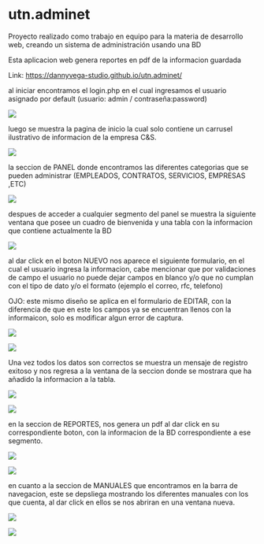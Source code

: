 # utn.adminet
Proyecto realizado como trabajo en equipo para la materia de desarrollo web, creando un sistema de administración usando una BD

Esta aplicacion web genera reportes en pdf de la informacion guardada

Link: https://dannyvega-studio.github.io/utn.adminet/

al iniciar encontramos el login.php en el cual ingresamos el usuario asignado por default (usuario: admin / contraseña:password)

![](screenshot/01-login.png)

luego se muestra la pagina de inicio la cual solo contiene un carrusel ilustrativo de informacion de la empresa C&S.

![](screenshot/02-inicio.png)

la seccion de PANEL donde encontramos las diferentes categorias que se pueden administrar (EMPLEADOS, CONTRATOS, SERVICIOS, EMPRESAS ,ETC)

![](screenshot/03-panel.png)

despues de acceder a cualquier segmento del panel se muestra la siguiente ventana que posee un cuadro de bienvenida y una tabla con la informacion que contiene actualmente la BD

![](screenshot/04-panel-ventanas.png)

al dar click en el boton NUEVO nos aparece el siguiente formulario, en el cual el usuario ingresa la informacion, cabe mencionar que por validaciones de campo el usuario no puede dejar campos en blanco y/o que no cumplan con el tipo de dato y/o el formato (ejemplo el correo, rfc, telefono)

OJO: este mismo diseño se aplica en el formulario de EDITAR, con la diferencia de que en este los campos ya se encuentran llenos con la informaicon, solo es modificar algun error de captura.

![](screenshot/05-registro.png)

![](screenshot/06-validaciones.png)

Una vez todos los datos son correctos se muestra un mensaje de registro exitoso y nos regresa a la ventana de la seccion donde se mostrara que ha añadido la informacion a la tabla.

![](screenshot/07-validacion-ok.png)

![](screenshot/08-formulario.png)

en la seccion de REPORTES, nos genera un pdf al dar click en su correspondiente boton, con la informacion de la BD correspondiente a ese segmento.

![](screenshot/09-reportes.png)

![](screenshot/10-descarga-reporte.png)

en cuanto a la seccion de MANUALES que encontramos en la barra de navegacion, este se depsliega mostrando los diferentes manuales con los que cuenta, al dar click en ellos se nos abriran en una ventana nueva.

![](screenshot/11-manuales.png)

![](screenshot/12-manuales-formatos.png)
